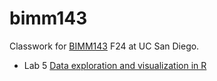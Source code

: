 # bimm143
Classwork for [BIMM143](https://bioboot.github.io/bimm143_F24/) F24 at UC San Diego.

- Lab 5 [Data exploration and visualization in R](https://production-gradescope-uploads.s3-us-west-2.amazonaws.com/uploads/pdf_attachment/file/172355946/class05.pdf?X-Amz-Algorithm=AWS4-HMAC-SHA256&X-Amz-Credential=ASIAV45MPIOW4GJ5O63H%2F20241203%2Fus-west-2%2Fs3%2Faws4_request&X-Amz-Date=20241203T195418Z&X-Amz-Expires=10800&X-Amz-Security-Token=IQoJb3JpZ2luX2VjEDIaCXVzLXdlc3QtMiJHMEUCIQDu%2FYJen7weeo3Lt6Ywk5DpmbLdqq4xy1VcY6Zg1MCr6gIgJDIr5snhrpWz75DdF2rMQ4Fb4THNmR%2FxZGjoDuNltrMqwwUI2%2F%2F%2F%2F%2F%2F%2F%2F%2F%2F%2FARAAGgw0MDU2OTkyNDkwNjkiDJm1Y6dAyWHroY5h3SqXBavCog90sMp1MGNxDkoUIoao%2BR4FYYjMEe0V28yhAtHe0uTWOFxMJLa1pm2ikkUW059NBiIAZcqhQlahssLTT%2F2K88TKW6LxazFXfII9ujOxoLox9nIFSR4BLZ7K16IPd35tdSZGSPkMbi%2FUfrhpujjrK%2B50DKR2Mf3Y455mhZhuKBAYsbMRogpOdS5DrosCSmstKKsWqlI0%2FeyyX8B4WYM8Sgmr3a%2FxZyYEZQQCsqIsuaw4nDpp6K91przd5XGIbjdK7OK2R8oU%2BSGuDPpslMRyxXqhiM7FBnO%2Frn0HkTjilOSx34y69sMgnHkz9cT%2B6e0GtHUFxx0HbduYjUqQuwsFl7KzIOS2BuXbIJ2cxBIBhjtkpWGQ7NAY1ebpamW7qfFbLVp6Yn1Ue4vTEYoJwNaB6t8ogksCAD1W3xYVBYgY5lMmAZZBqVMZsg9z1VV3RBy%2BOX94HyMvqgGPX2Z38cikT4OcQRWaRSZ7JjZZgU0tZDYY2998dk5FSv2Qot4cFOc0GJQPwet2gBociNHjcIZAFpwW3yfoPhQQzIJ1rIJjtDb3icAJ6L2dMv%2FSx4Za0Or73Qc5qjVAyiK%2FV9KmMsaQatvgli9Deej95gh%2FqzQAESGzsiF0o29qDQg2P3xBGSwwWFS%2B7luEdVzDFlmFKFqhBdqbOnNhP3b3EXqGNdt0aEFvX8uaCUCNreulVcvh135lNbe4bjtZnDw9mtkQx1Ky03WwNbPJT4bWesYz9PtgSkDSltogIxKqwmr4RvuqGUqrnNWViUpNQ7PWUe2RFqGWV27oLiarUSa9Fm9AUTDDtOfEKrm7NBofFC3CQK9kaV8BNCApKOgO%2BbDCFZsnUuldepsiU7jXmk64lAdvDK17xkg%2BfBCSYzCqgr26BjqxAQiKwMMOh2CUaOH3V4te5Am6RhXGd0VrmHzyHipgspVZJNfdHs4wrNRze%2Fa7%2FItydTFo0ImhI8xoJSVaYHXkEUOhguKwBp1IFC660wmT4lsqgQPIQjkHvnJB%2FVnc74ZmatfsFOrMTrdy07fCgTKgxgXOJZ6oehmrygMx9GZo9vA6JirbHJC9Jg71UfUJtqqSNEcqPz3%2FJOrAz%2BXTT8Ox4FqBHKo3SI1CZig5XOKkqNmvPQ%3D%3D&X-Amz-SignedHeaders=host&X-Amz-Signature=c4f1ac968ab3e4bb9cdba0847403e40f4d30b57ff2b88710b1690c286ef58531) 